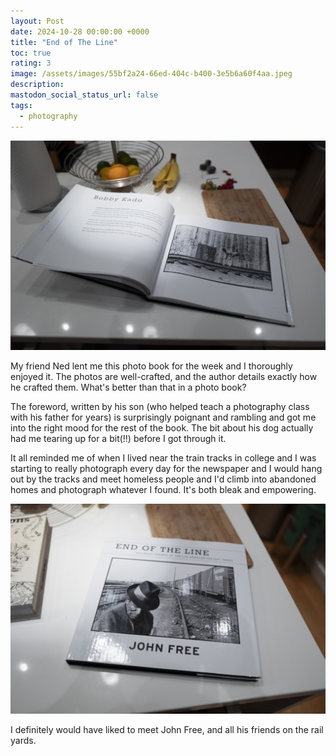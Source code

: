 ```yaml
---
layout: Post
date: 2024-10-28 00:00:00 +0000
title: "End of The Line"
toc: true
rating: 3
image: /assets/images/55bf2a24-66ed-404c-b400-3e5b6a60f4aa.jpeg
description: 
mastodon_social_status_url: false
tags: 
  - photography
---
```




![book on countertop](/assets/images/55bf2a24-66ed-404c-b400-3e5b6a60f4aa.jpeg)

My friend Ned lent me this photo book for the week and I thoroughly enjoyed it. The photos are well-crafted, and the author details exactly how he crafted them. What's better than that in a photo book?

The foreword, written by his son (who helped teach a photography class with his father for years) is surprisingly poignant and rambling and got me into the right mood for the rest of the book. The bit about his dog actually had me tearing up for a bit(!!) before I got through it.

It all reminded me of when I lived near the train tracks in college and I was starting to really photograph every day for the newspaper and I would hang out by the tracks and meet homeless people and I'd climb into abandoned homes and photograph whatever I found. It's both bleak and empowering.

![book on countertop](/assets/images/c927722d-3fa2-4388-ab84-bbb99faaaf31.jpeg)

I definitely would have liked to meet John Free, and all his friends on the rail yards. 
